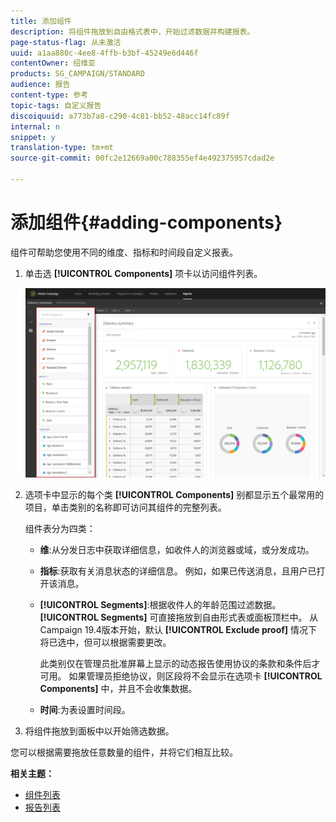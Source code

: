 ```yaml
---
title: 添加组件
description: 将组件拖放到自由格式表中，开始过滤数据并构建报表。
page-status-flag: 从未激活
uuid: a1aa880c-4ee8-4ffb-b3bf-45249e6d446f
contentOwner: 绍维亚
products: SG_CAMPAIGN/STANDARD
audience: 报告
content-type: 参考
topic-tags: 自定义报告
discoiquuid: a773b7a8-c290-4c81-bb52-48acc14fc89f
internal: n
snippet: y
translation-type: tm+mt
source-git-commit: 00fc2e12669a00c788355ef4e492375957cdad2e

---
```



# 添加组件{#adding-components}

组件可帮助您使用不同的维度、指标和时间段自定义报表。

1. 单击选 **[!UICONTROL Components]** 项卡以访问组件列表。

   ![](assets/dynamic_report_components.png)

1. 选项卡中显示的每个类 **[!UICONTROL Components]** 别都显示五个最常用的项目，单击类别的名称即可访问其组件的完整列表。

   组件表分为四类：

   * **维**:从分发日志中获取详细信息，如收件人的浏览器或域，或分发成功。
   * **指标**:获取有关消息状态的详细信息。 例如，如果已传送消息，且用户已打开该消息。
   * **[!UICONTROL Segments]**:根据收件人的年龄范围过滤数据。 **[!UICONTROL Segments]** 可直接拖放到自由形式表或面板顶栏中。 从Campaign 19.4版本开始，默认 **[!UICONTROL Exclude proof]** 情况下将已选中，但可以根据需要更改。

      此类别仅在管理员批准屏幕上显示的动态报告使用协议的条款和条件后才可用。 如果管理员拒绝协议，则区段将不会显示在选项卡 **[!UICONTROL Components]** 中，并且不会收集数据。

   * **时间**:为表设置时间段。

1. 将组件拖放到面板中以开始筛选数据。

您可以根据需要拖放任意数量的组件，并将它们相互比较。

**相关主题：**

* [组件列表](../../reporting/using/list-of-components-.md)
* [报告列表](../../reporting/using/defining-the-report-period.md)

